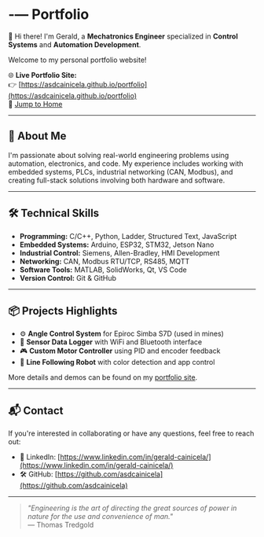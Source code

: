 #  -— Portfolio

👋 Hi there! I'm Gerald, a **Mechatronics Engineer** specialized in **Control Systems** and **Automation Development**.

Welcome to my personal portfolio website!

🌐 **Live Portfolio Site:**  
👉 [https://asdcainicela.github.io/portfolio](https://asdcainicela.github.io/portfolio)  
🔗 [Jump to Home](https://asdcainicela.github.io/portfolio/#home)

---

## 🚀 About Me

I'm passionate about solving real-world engineering problems using automation, electronics, and code. My experience includes working with embedded systems, PLCs, industrial networking (CAN, Modbus), and creating full-stack solutions involving both hardware and software.

---

## 🛠️ Technical Skills

- **Programming:** C/C++, Python, Ladder, Structured Text, JavaScript
- **Embedded Systems:** Arduino, ESP32, STM32, Jetson Nano
- **Industrial Control:** Siemens, Allen-Bradley, HMI Development
- **Networking:** CAN, Modbus RTU/TCP, RS485, MQTT
- **Software Tools:** MATLAB, SolidWorks, Qt, VS Code
- **Version Control:** Git & GitHub

---

## 📦 Projects Highlights

- ⚙️ **Angle Control System** for Epiroc Simba S7D (used in mines)
- 📡 **Sensor Data Logger** with WiFi and Bluetooth interface
- 🎮 **Custom Motor Controller** using PID and encoder feedback
- 🤖 **Line Following Robot** with color detection and app control

More details and demos can be found on my [portfolio site](https://asdcainicela.github.io/portfolio).

---

## 📬 Contact

If you're interested in collaborating or have any questions, feel free to reach out:

- 💼 LinkedIn: [https://www.linkedin.com/in/gerald-cainicela/](https://www.linkedin.com/in/gerald-cainicela/)
- 🛠 GitHub: [https://github.com/asdcainicela](https://github.com/asdcainicela)

---

> _"Engineering is the art of directing the great sources of power in nature for the use and convenience of man."_  
> — Thomas Tredgold
